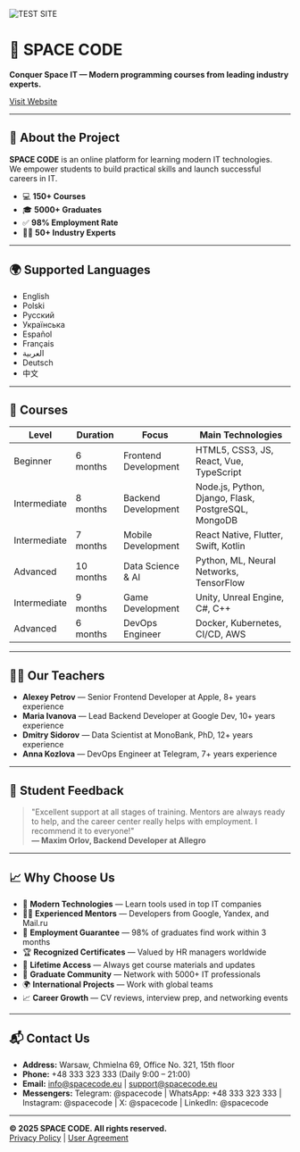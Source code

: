 ![TEST SITE](https://media.giphy.com/media/3o6ZsV5qVt3q0uP4PC/giphy.gif)

# 🌌 SPACE CODE

**Conquer Space IT — Modern programming courses from leading industry experts.**

[Visit Website](https://spacescode.netlify.app/)

---

## 🚀 About the Project

**SPACE CODE** is an online platform for learning modern IT technologies.  
We empower students to build practical skills and launch successful careers in IT.

- 💻 **150+ Courses**
- 🎓 **5000+ Graduates**
- ✅ **98% Employment Rate**
- 👨‍🏫 **50+ Industry Experts**

---

## 🌍 Supported Languages

- English  
- Polski  
- Русский  
- Українська  
- Español  
- Français  
- العربية  
- Deutsch  
- 中文

---

## 🎯 Courses

| Level          | Duration   | Focus                  | Main Technologies |
|----------------|------------|-----------------------|------------------|
| Beginner       | 6 months   | Frontend Development  | HTML5, CSS3, JS, React, Vue, TypeScript |
| Intermediate   | 8 months   | Backend Development   | Node.js, Python, Django, Flask, PostgreSQL, MongoDB |
| Intermediate   | 7 months   | Mobile Development    | React Native, Flutter, Swift, Kotlin |
| Advanced       | 10 months  | Data Science & AI     | Python, ML, Neural Networks, TensorFlow |
| Intermediate   | 9 months   | Game Development      | Unity, Unreal Engine, C#, C++ |
| Advanced       | 6 months   | DevOps Engineer       | Docker, Kubernetes, CI/CD, AWS |

---

## 👨‍🏫 Our Teachers

- **Alexey Petrov** — Senior Frontend Developer at Apple, 8+ years experience  
- **Maria Ivanova** — Lead Backend Developer at Google Dev, 10+ years experience  
- **Dmitry Sidorov** — Data Scientist at MonoBank, PhD, 12+ years experience  
- **Anna Kozlova** — DevOps Engineer at Telegram, 7+ years experience  

---

## 💬 Student Feedback

> "Excellent support at all stages of training. Mentors are always ready to help, and the career center really helps with employment. I recommend it to everyone!"  
> **— Maxim Orlov, Backend Developer at Allegro**

---

## 📈 Why Choose Us

- 🚀 **Modern Technologies** — Learn tools used in top IT companies  
- 👨‍🏫 **Experienced Mentors** — Developers from Google, Yandex, and Mail.ru  
- 💼 **Employment Guarantee** — 98% of graduates find work within 3 months  
- 🏆 **Recognized Certificates** — Valued by HR managers worldwide  
- 🔄 **Lifetime Access** — Always get course materials and updates  
- 💬 **Graduate Community** — Network with 5000+ IT professionals  
- 🌍 **International Projects** — Work with global teams  
- 📈 **Career Growth** — CV reviews, interview prep, and networking events  

---

## 📬 Contact Us

- **Address:** Warsaw, Chmielna 69, Office No. 321, 15th floor  
- **Phone:** +48 333 323 333 (Daily 9:00 – 21:00)  
- **Email:** info@spacecode.eu | support@spacecode.eu  
- **Messengers:** Telegram: @spacecode | WhatsApp: +48 333 323 333 | Instagram: @spacecode | X: @spacecode | LinkedIn: @spacecode

---

**© 2025 SPACE CODE. All rights reserved.**  
[Privacy Policy](#) | [User Agreement](#)
